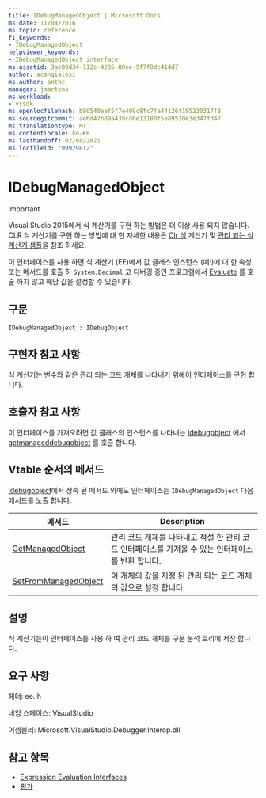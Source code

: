 ```yaml
---
title: IDebugManagedObject | Microsoft Docs
ms.date: 11/04/2016
ms.topic: reference
f1_keywords:
- IDebugManagedObject
helpviewer_keywords:
- IDebugManagedObject interface
ms.assetid: 3ae09d34-112c-4285-80ee-9f7f8dc414d7
author: acangialosi
ms.author: anthc
manager: jmartens
ms.workload:
- vssdk
ms.openlocfilehash: b90540aaf5f7e409c8fc7fa44126f195230317f8
ms.sourcegitcommit: ae6d47b09a439cd0e13180f5e89510e3e347fd47
ms.translationtype: MT
ms.contentlocale: ko-KR
ms.lasthandoff: 02/08/2021
ms.locfileid: "99929812"
---
```

# <a name="idebugmanagedobject"></a>IDebugManagedObject
> [!IMPORTANT]
> Visual Studio 2015에서 식 계산기를 구현 하는 방법은 더 이상 사용 되지 않습니다. CLR 식 계산기를 구현 하는 방법에 대 한 자세한 내용은 [Clr 식](https://github.com/Microsoft/ConcordExtensibilitySamples/wiki/CLR-Expression-Evaluators) 계산기 및 [관리 되는 식 계산기 샘플](https://github.com/Microsoft/ConcordExtensibilitySamples/wiki/Managed-Expression-Evaluator-Sample)을 참조 하세요.

 이 인터페이스를 사용 하면 식 계산기 (EE)에서 값 클래스 인스턴스 (예:)에 대 한 속성 또는 메서드를 호출 하 `System.Decimal` 고 디버깅 중인 프로그램에서 [Evaluate](../../../extensibility/debugger/reference/idebugfunctionobject-evaluate.md) 를 호출 하지 않고 해당 값을 설정할 수 있습니다.

## <a name="syntax"></a>구문

```
IDebugManagedObject : IDebugObject
```

## <a name="notes-for-implementers"></a>구현자 참고 사항
 식 계산기는 변수와 같은 관리 되는 코드 개체를 나타내기 위해이 인터페이스를 구현 합니다.

## <a name="notes-for-callers"></a>호출자 참고 사항
 이 인터페이스를 가져오려면 값 클래스의 인스턴스를 나타내는 [Idebugobject](../../../extensibility/debugger/reference/idebugobject.md) 에서 [getmanageddebugobject](../../../extensibility/debugger/reference/idebugobject-getmanageddebugobject.md) 를 호출 합니다.

## <a name="methods-in-vtable-order"></a>Vtable 순서의 메서드
 [Idebugobject](../../../extensibility/debugger/reference/idebugobject.md)에서 상속 된 메서드 외에도 인터페이스는 `IDebugManagedObject` 다음 메서드를 노출 합니다.

|메서드|Description|
|------------|-----------------|
|[GetManagedObject](../../../extensibility/debugger/reference/idebugmanagedobject-getmanagedobject.md)|관리 코드 개체를 나타내고 적절 한 관리 코드 인터페이스를 가져올 수 있는 인터페이스를 반환 합니다.|
|[SetFromManagedObject](../../../extensibility/debugger/reference/idebugmanagedobject-setfrommanagedobject.md)|이 개체의 값을 지정 된 관리 되는 코드 개체의 값으로 설정 합니다.|

## <a name="remarks"></a>설명
 식 계산기는이 인터페이스를 사용 하 여 관리 코드 개체를 구문 분석 트리에 저장 합니다.

## <a name="requirements"></a>요구 사항
 헤더: ee. h

 네임 스페이스: VisualStudio

 어셈블리: Microsoft.VisualStudio.Debugger.Interop.dll

## <a name="see-also"></a>참고 항목
- [Expression Evaluation Interfaces](../../../extensibility/debugger/reference/expression-evaluation-interfaces.md)
- [평가](../../../extensibility/debugger/reference/idebugfunctionobject-evaluate.md)
